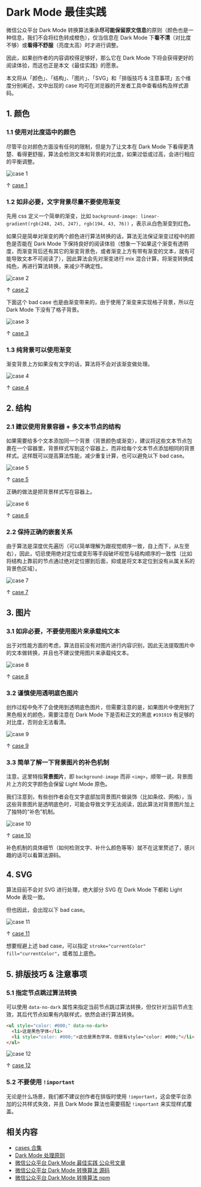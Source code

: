 # Dark Mode 最佳实践

微信公众平台 Dark Mode 转换算法秉承**尽可能保留原文信息**的原则（颜色也是一种信息，我们不会将红色转成橙色），仅当信息在 Dark Mode 下**看不清**（对比度不够）或**看得不舒服**（亮度太高）时才进行调整。

因此，如果创作者的内容调校得足够好，那么它在 Dark Mode 下将会获得更好的阅读体验，而这也正是本文《最佳实践》的愿景。

本文将从「颜色」、「结构」、「图片」、「SVG」和「排版技巧 & 注意事项」五个维度分别阐述，文中出现的 case 均可在浏览器的开发者工具中查看结构及样式源码。

## 1. 颜色

### 1.1 使用对比度适中的颜色

尽管平台对颜色方面没有任何的限制，但是为了让文本在 Dark Mode 下看得更清楚、看得更舒服，算法会检测文本和背景的对比度，如果过低或过高，会进行相应的平衡调整。

![case 1](https://res.wx.qq.com/op_res/OrcPOrqCHUZIUCn-gvS_MAhnuABnAYRzNUjs-5eI0PSV6vp-oXOwqTfpfolK06xG08ONQ7_WURnuUYMHONO05g)

↑ [case 1](https://codepen.io/jaminqian/pen/EaPEJVq)

### 1.2 如非必要，文字背景尽量不要使用渐变

先用 css 定义一个简单的渐变，比如 `background-image: linear-gradient(rgb(248, 245, 247), rgb(194, 43, 76))` ，表示从白色渐变到红色。

如果只是简单对渐变的两个颜色进行算法转换的话，算法无法保证渐变过程中的颜色是否能在 Dark Mode 下保持良好的阅读体验（想象一下如果这个渐变有透明度，而渐变背后还有其它的渐变背景色，或者渐变上方有带有渐变的文本，就有可能导致文本不可阅读了），因此算法会先对渐变进行 mix 混合计算，将渐变转换成纯色，再进行算法转换，来减少不确定性。

![case 2](https://res.wx.qq.com/op_res/OrcPOrqCHUZIUCn-gvS_MK0ZC1hZzoM_-SWicIWNAwYYnYEiW8BWftUEFwv6F_8HNMdv5sUHfTN-K0fR_jWpHA)

↑ [case 2](https://codepen.io/jaminqian/pen/PwZRgpO)

下面这个 bad case 也是由渐变带来的，由于使用了渐变来实现格子背景，所以在 Dark Mode 下没有了格子背景。

![case 3](https://res.wx.qq.com/op_res/OrcPOrqCHUZIUCn-gvS_MGb_4kfsuEBvlN8F5VahEcUibX1zQgepk9WuocfqYPaSSmdCystjKLBBrmIcMGI9Kw)

↑ [case 3](https://codepen.io/jaminqian/pen/emJMorO)

### 1.3 纯背景可以使用渐变

渐变背景上方如果没有文字的话，算法将不会对该渐变做处理。

![case 4](https://res.wx.qq.com/op_res/OrcPOrqCHUZIUCn-gvS_MJA5WB30lpi3k2Gd3hpJQhdABcHm_Ur1crT-kph1ARpvD8bLZYrmznyO_07T77Db7Q)

↑ [case 4](https://codepen.io/jaminqian/pen/ZYQxZMz)

## 2. 结构

### 2.1 建议使用背景容器 + 多文本节点的结构

如果需要给多个文本添加同一个背景（背景颜色或渐变），建议将这些文本节点包裹在一个容器里，背景样式写到这个容器上，而非给每个文本节点添加相同的背景样式。这样既可以提高算法性能，减少重复计算，也可以避免以下 bad case。

![case 5](https://res.wx.qq.com/op_res/coOfx8lhv5jNDzvOHXSt-pl1ol1lX_YbO8-fMBfRXEGxOo29d5TNJT6AQl3-9jP5Tm6vAsi32qcIC8hIB4qUOw)

↑ [case 5](https://codepen.io/jaminqian/pen/QwymPJo)

正确的做法是把背景样式写在容器上。

![case 6](https://res.wx.qq.com/op_res/coOfx8lhv5jNDzvOHXSt-lbWDwvPjSBNF2QDa9ZA-BFYT6x78qX25I5uhcBsQv4z7Xbfus4C9Q18HkMima9x_A)

↑ [case 6](https://codepen.io/jaminqian/pen/QwymPPP)

### 2.2 保持正确的嵌套关系

由于算法是深度优先遍历（可以简单理解为跟视觉顺序一致，自上而下，从左至右），因此，切忌使用绝对定位或变形等手段破坏视觉与结构顺序的一致性（比如将结构上靠前的节点通过绝对定位挪到后面，抑或是将文本定位到没有从属关系的背景色区域）。

![case 7](https://res.wx.qq.com/op_res/coOfx8lhv5jNDzvOHXSt-pMkv2EY5NEwb8VSdCTqvzvvP7Xma0A-vaue-tm-Xe4KhTZ6meYPNGLvTVPjW0Of7A)

↑ [case 7](https://codepen.io/jaminqian/pen/GgoxLbG)

## 3. 图片

### 3.1 如非必要，不要使用图片来承载纯文本

出于对性能方面的考虑，算法目前没有对图片进行内容识别，因此无法提取图片中的文本做转换，并且也不建议使用图片来承载纯文本。

![case 8](https://res.wx.qq.com/op_res/coOfx8lhv5jNDzvOHXSt-naG0kTCUYaKcuxIofO6jM0l49u7rwkofPyUhm59dRFMd0wdqsXInc362SQDc74q1A)

↑ [case 8](https://codepen.io/jaminqian/pen/xbZWNKg)

### 3.2 谨慎使用透明底色图片

创作过程中免不了会使用到透明底色图片，但需要注意的是，如果图片中使用到了黑色相关的颜色，需要注意在 Dark Mode 下是否和正文的黑底 `#191919` 有足够的对比度，否则会无法看清。

![case 9](https://res.wx.qq.com/op_res/coOfx8lhv5jNDzvOHXSt-gX9wrx3UnmFPDQQZPTFkbFn0wEJgrrLGH0zI2EXJ6OXukmdVsKhlKqoEPncAFpoLA)

↑ [case 9](https://codepen.io/jaminqian/pen/jEWzoEg)

### 3.3 简单了解一下背景图片的补色机制

注意，这里特指**背景图片**，即 `background-image` 而非 `<img>`，顺带一说，背景图片上方的文字颜色会保留 Light Mode 原色。

我们注意到，有些创作者会在文字底部加背景图片做装饰（比如条纹、网格），当这些背景图片是透明底色时，可能会导致文字无法阅读，因此算法对背景图片加上了独特的“补色”机制。

![case 10](https://res.wx.qq.com/op_res/coOfx8lhv5jNDzvOHXSt-tsobj6JpfQiZQbgr5wC_VLoeJFVqHoYAjK9VZfPRW6pU-X6P1zcZpoaA8vAn5EiIw)

↑ [case 10](https://codepen.io/jaminqian/pen/LEGdopz)

补色机制的具体细节（如何检测文字、补什么颜色等等）就不在这里赘述了，感兴趣的话可以看算法源码。

## 4. SVG

算法目前不会对 SVG 进行处理，绝大部分 SVG 在 Dark Mode 下都和 Light Mode 表现一致。

但也因此，会出现以下 bad case。

![case 11](https://res.wx.qq.com/op_res/coOfx8lhv5jNDzvOHXSt-qtCt0vaXfhgC06_1qxYCt60klUbj5ZsQyCDoIbQ-MLkZYR-FmikK_Un3Tjxn2E_wQ)

↑ [case 11](https://codepen.io/jaminqian/pen/zxrWQZZ)

想要规避上述 bad case，可以指定 `stroke="currentColor" fill="currentColor"`，或者加上底色。

## 5. 排版技巧 & 注意事项

### 5.1 指定节点跳过算法转换

可以使用 `data-no-dark` 属性来指定当前节点跳过算法转换，但仅针对当前节点生效，其后代节点如果有内联样式，依然会进行算法转换。

```HTML
<ul style="color: #000;" data-no-dark>
  <li>这是黑色字体</li>
  <li style="color: #000;">这也是黑色字体，但是有style="color: #000;"</li>
</ul>
```

![case 12](https://res.wx.qq.com/op_res/coOfx8lhv5jNDzvOHXSt-sRyP9sdreDpNCJhXpHoloep8fJhSWBUYQSdtG7aXoSgNeBrj0JrNhgbBKotEINY3g)

↑ [case 12](https://codepen.io/jaminqian/pen/Ggoxamw)

### 5.2 不要使用 `!important`

无论是什么场景，我们都不建议创作者在排版时使用 `!important`，这会使平台添加的公共样式失效，并且 Dark Mode 算法也需要搭配 `!important` 来实现样式覆盖。

## 相关内容

- [cases 合集](https://codepen.io/collection/adBbBM?sort_by=ItemCreatedAt&grid_type=LIST)
- [Dark Mode 处理原则](https://github.com/wechatjs/mp-darkmode/blob/master/doc/cn/principle.md)
- [微信公众平台 Dark Mode 最佳实践 公众号文章](https://mp.weixin.qq.com/s/jgipW2ihmXJBj-4WuiV_rw)
- [微信公众平台 Dark Mode 转换算法 源码](https://github.com/wechatjs/mp-darkmode)
- [微信公众平台 Dark Mode 转换算法 npm](https://www.npmjs.com/package/mp-darkmode)
